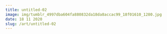 ```yaml
---
title: untitled-02
image: img/tumblr_4997dba604fa880832da18da8accac99_18f01610_1280.jpg
date: 18 11 2020
slug: /art/untitled-02
---
```

